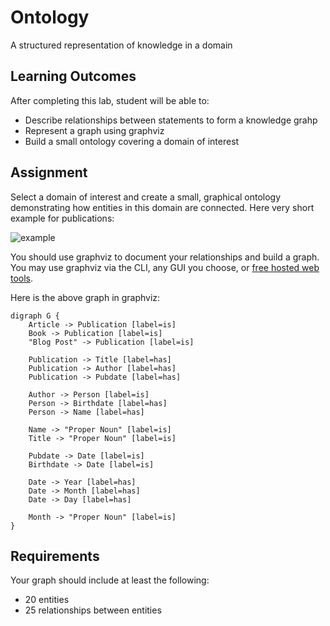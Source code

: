 Ontology
========

A structured representation of knowledge in a domain

Learning Outcomes
-----------------

After completing this lab, student will be able to:

- Describe relationships between statements to form a knowledge grahp
- Represent a graph using graphviz
- Build a small ontology covering a domain of interest

Assignment
----------

Select a domain of interest and create a small, graphical ontology demonstrating how entities in this domain are connected. Here very short example for publications:

![example](https://github.com/user-attachments/assets/cc05f924-3355-44c0-b639-16f2bd75104a)

You should use graphviz to document your relationships and build a graph. You may use graphviz via the CLI, any GUI you choose, or [free hosted web tools](https://dreampuf.github.io/GraphvizOnline/?engine=dot).

Here is the above graph in graphviz:

```graphviz
digraph G {
    Article -> Publication [label=is]
    Book -> Publication [label=is]
    "Blog Post" -> Publication [label=is]
    
    Publication -> Title [label=has]
    Publication -> Author [label=has]
    Publication -> Pubdate [label=has]

    Author -> Person [label=is]
    Person -> Birthdate [label=has]
    Person -> Name [label=has]
    
    Name -> "Proper Noun" [label=is]
    Title -> "Proper Noun" [label=is]
    
    Pubdate -> Date [label=is]
    Birthdate -> Date [label=is]
    
    Date -> Year [label=has]
    Date -> Month [label=has]
    Date -> Day [label=has]
    
    Month -> "Proper Noun" [label=is]
}
```

Requirements
------------

Your graph should include at least the following:

- 20 entities
- 25 relationships between entities
